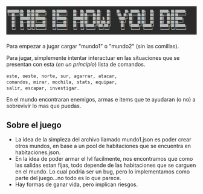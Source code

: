 

![logo](./logo.png "The Logo")
---
Para empezar a jugar cargar "mundo1" o "mundo2" (sin las comillas).

Para jugar, simplemente intentar interactuar en las situaciones que se presentan con esta (*en un principio*) lista de comandos.
```
este, oeste, norte, sur, agarrar, atacar, 
comandos, mirar, mochila, stats, equipar, 
salir, escapar, investigar.
```
En el mundo encontraran enemigos, armas e items que te ayudaran (o no) a sobrevivir lo mas que puedas.

Sobre el juego
---

- La idea de la simpleza del archivo llamado mundo1.json es poder crear otros mundos, en base a un pool de habitaciones que se encuentra en habitaciones.json. 
- En la idea de poder armar el lvl facilmente, nos encontramos que como las salidas estan fijas, todo depende de las 
habitaciones que se carguen en el mundo. 
Lo cual podria ser un bug, pero lo implementamos como parte del juego...no todo es lo que parece.
- Hay formas de ganar vida, pero implican riesgos.
